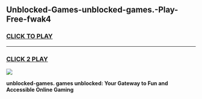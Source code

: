 
## Unblocked-Games-unblocked-games.-Play-Free-fwak4
<h3>
<a href="https://premium76.site?title=unblocked-games.&ref=22A">CLICK TO PLAY</a></h3>
<hr>

<h3>
<a href="https://premium76.site?title=unblocked-games.&ref=22A">CLICK 2 PLAY</a>
  
</h3>

<a href="https://premium76.site?title=unblocked-games.&ref=22A"><img src="https://clearcache.store/games.png"></a>


**unblocked-games. games unblocked: Your Gateway to Fun and Accessible Online Gaming**
